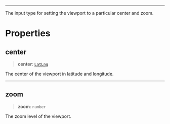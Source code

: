 ***

The input type for setting the viewport to a particular center and zoom.

# Properties

## center

> **center**: [`LatLng`](../Shared/LatLng.md)

The center of the viewport in latitude and longitude.

***

## zoom

> **zoom**: `number`

The zoom level of the viewport.

